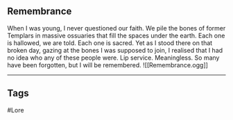 ## Remembrance
When I was young, I never questioned our faith. We pile the bones of former Templars in massive ossuaries that fill the spaces under the earth. Each one is hallowed, we are told. Each one is sacred. Yet as I stood there on that broken day, gazing at the bones I was supposed to join, I realised that I had no idea who any of these people were. Lip service. Meaningless. So many have been forgotten, but I will be remembered.
![[Remembrance.ogg]]

---
## Tags
#Lore 
